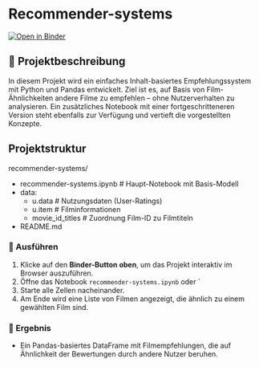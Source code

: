 # Recommender-systems

[![Open in Binder](https://mybinder.org/badge_logo.svg)](https://mybinder.org/v2/gh/Jam-Reut/ml-recommender-systems/HEAD?labpath=recommender-systems.ipynb)

## 🚀 Projektbeschreibung

In diesem Projekt wird ein einfaches Inhalt-basiertes Empfehlungssystem mit Python und Pandas entwickelt. 
Ziel ist es, auf Basis von Film-Ähnlichkeiten andere Filme zu empfehlen – ohne Nutzerverhalten zu analysieren.
Ein zusätzliches Notebook mit einer fortgeschritteneren Version steht ebenfalls zur Verfügung und vertieft die vorgestellten Konzepte.

## Projektstruktur
recommender-systems/
- recommender-systems.ipynb # Haupt-Notebook mit Basis-Modell
- data:
	- u.data # Nutzungsdaten (User-Ratings)
	- u.item # Filminformationen
	- movie_id_titles # Zuordnung Film-ID zu Filmtiteln
- README.md


### 🔧 Ausführen

1. Klicke auf den **Binder-Button oben**, um das Projekt interaktiv im Browser auszuführen.
2. Öffne das Notebook `recommender-systems.ipynb` oder `
3. Starte alle Zellen nacheinander.
4. Am Ende wird eine Liste von Filmen angezeigt, die ähnlich zu einem gewählten Film sind.

### 🎯 Ergebnis

- Ein Pandas-basiertes DataFrame mit Filmempfehlungen, die auf Ähnlichkeit der Bewertungen durch andere Nutzer beruhen.
